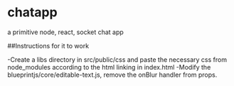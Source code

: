 # chatapp
a primitive node, react, socket chat app


##Instructions for it to work

-Create a libs directory in src/public/css and paste the necessary css from node_modules according to the html linking in index.html
-Modify the blueprintjs/core/editable-text.js, remove the onBlur handler from props.
